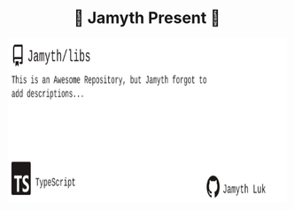 <!-- built at 10/12/2022, 5:39:40 PM -->
<h1 align="center">
🎉 Jamyth Present 🎉
</h1>
<p align="center">
    <a href="https://github.com/Jamyth/libs">
        <img width="1000" height="300" src="./readme.svg" />
    </a>
</p>